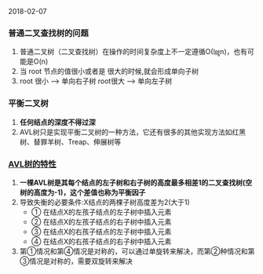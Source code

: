 2018-02-07

### 普通二叉查找树的问题
1. 普通二叉树（二叉查找树）在操作的时间复杂度上不一定遵循O(㏒n)，也有可能是O(n)
2. 当 root 节点的值很小或者是 很大的时候,就会形成单向子树
3. root 很小 --> 单向右子树  root很大 --> 单向左子树

### 平衡二叉树
1. **任何结点的深度不得过深**
2. AVL树只是实现平衡二叉树的一种方法，它还有很多的其他实现方法如红黑树、替罪羊树、Treap、伸展树等

### [AVL树的特性](http://blog.csdn.net/javazejian/article/details/53892797) 
1. **一棵AVL树是其每个结点的左子树和右子树的高度最多相差1的二叉查找树(空树的高度为-1)，这个差值也称为平衡因子**
2. 导致失衡的必要条件:X结点的两棵子树高度差为2(大于1)
    - ① 在结点X的左孩子结点的左子树中插入元素 
    - ② 在结点X的左孩子结点的右子树中插入元素 
    - ③ 在结点X的右孩子结点的左子树中插入元素 
    - ④ 在结点X的右孩子结点的右子树中插入元素 
3. 第①情况和第④情况是对称的，可以通过单旋转来解决，而第②种情况和第③情况是对称的，需要双旋转来解决

